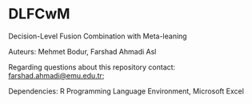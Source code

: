 # DLFCwM
Decision-Level Fusion Combination with Meta-leaning

Auteurs: Mehmet Bodur, Farshad Ahmadi Asl

Regarding questions about this repository contact: farshad.ahmadi@emu.edu.tr; ‎

Dependencies: R Programming Language Environment, Microsoft Excel
